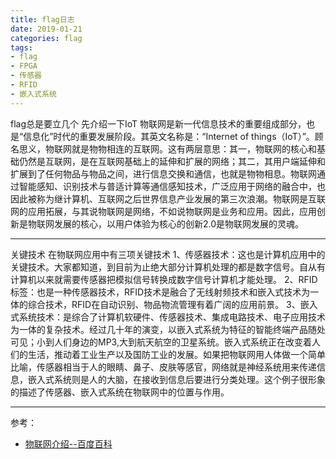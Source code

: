 ```yaml
---
title: flag日志
date: 2019-01-21
categories: flag
tags:
- flag
- FPGA
- 传感器
- RFID
- 嵌入式系统
---
```


flag总是要立几个
先介绍一下IoT
 物联网是新一代信息技术的重要组成部分，也是“信息化”时代的重要发展阶段。其英文名称是：“Internet of things（IoT）”。顾名思义，物联网就是物物相连的互联网。这有两层意思：其一，物联网的核心和基础仍然是互联网，是在互联网基础上的延伸和扩展的网络；其二，其用户端延伸和扩展到了任何物品与物品之间，进行信息交换和通信，也就是物物相息。物联网通过智能感知、识别技术与普适计算等通信感知技术，广泛应用于网络的融合中，也因此被称为继计算机、互联网之后世界信息产业发展的第三次浪潮。物联网是互联网的应用拓展，与其说物联网是网络，不如说物联网是业务和应用。因此，应用创新是物联网发展的核心，以用户体验为核心的创新2.0是物联网发展的灵魂。
 
 ----
 
 关键技术
在物联网应用中有三项关键技术
1、传感器技术：这也是计算机应用中的关键技术。大家都知道，到目前为止绝大部分计算机处理的都是数字信号。自从有计算机以来就需要传感器把模拟信号转换成数字信号计算机才能处理。
2、RFID标签：也是一种传感器技术，RFID技术是融合了无线射频技术和嵌入式技术为一体的综合技术，RFID在自动识别、物品物流管理有着广阔的应用前景。
3、嵌入式系统技术：是综合了计算机软硬件、传感器技术、集成电路技术、电子应用技术为一体的复杂技术。经过几十年的演变，以嵌入式系统为特征的智能终端产品随处可见；小到人们身边的MP3,大到航天航空的卫星系统。嵌入式系统正在改变着人们的生活，推动着工业生产以及国防工业的发展。如果把物联网用人体做一个简单比喻，传感器相当于人的眼睛、鼻子、皮肤等感官，网络就是神经系统用来传递信息，嵌入式系统则是人的大脑，在接收到信息后要进行分类处理。这个例子很形象的描述了传感器、嵌入式系统在物联网中的位置与作用。

----
参考：
- [物联网介绍--百度百科](https://baike.baidu.com/item/%E7%89%A9%E8%81%94%E7%BD%91/7306589?fromtitle=IoT&fromid=552548&fr=aladdin)
